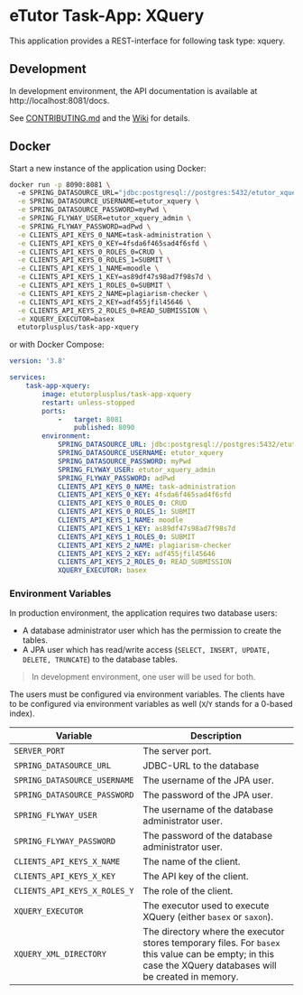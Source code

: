 # eTutor Task-App: XQuery

This application provides a REST-interface for following task type: xquery.

## Development

In development environment, the API documentation is available at http://localhost:8081/docs.

See [CONTRIBUTING.md](CONTRIBUTING.md) and the [Wiki](https://github.com/eTutor-plus-plus/task-app-datalog/wiki) for details.

## Docker

Start a new instance of the application using Docker:

```bash
docker run -p 8090:8081 \ 
  -e SPRING_DATASOURCE_URL="jdbc:postgresql://postgres:5432/etutor_xquery" \
  -e SPRING_DATASOURCE_USERNAME=etutor_xquery \
  -e SPRING_DATASOURCE_PASSWORD=myPwd \
  -e SPRING_FLYWAY_USER=etutor_xquery_admin \
  -e SPRING_FLYWAY_PASSWORD=adPwd \
  -e CLIENTS_API_KEYS_0_NAME=task-administration \
  -e CLIENTS_API_KEYS_0_KEY=4fsda6f465sad4f6sfd \
  -e CLIENTS_API_KEYS_0_ROLES_0=CRUD \
  -e CLIENTS_API_KEYS_0_ROLES_1=SUBMIT \
  -e CLIENTS_API_KEYS_1_NAME=moodle \
  -e CLIENTS_API_KEYS_1_KEY=as89df47s98ad7f98s7d \
  -e CLIENTS_API_KEYS_1_ROLES_0=SUBMIT \
  -e CLIENTS_API_KEYS_2_NAME=plagiarism-checker \
  -e CLIENTS_API_KEYS_2_KEY=adf455jfil45646 \
  -e CLIENTS_API_KEYS_2_ROLES_0=READ_SUBMISSION \
  -e XQUERY_EXECUTOR=basex
  etutorplusplus/task-app-xquery
```

or with Docker Compose:

```yaml
version: '3.8'

services:
    task-app-xquery:
        image: etutorplusplus/task-app-xquery
        restart: unless-stopped
        ports:
            -   target: 8081
                published: 8090
        environment:
            SPRING_DATASOURCE_URL: jdbc:postgresql://postgres:5432/etutor_xquery
            SPRING_DATASOURCE_USERNAME: etutor_xquery
            SPRING_DATASOURCE_PASSWORD: myPwd
            SPRING_FLYWAY_USER: etutor_xquery_admin
            SPRING_FLYWAY_PASSWORD: adPwd
            CLIENTS_API_KEYS_0_NAME: task-administration
            CLIENTS_API_KEYS_0_KEY: 4fsda6f465sad4f6sfd
            CLIENTS_API_KEYS_0_ROLES_0: CRUD
            CLIENTS_API_KEYS_0_ROLES_1: SUBMIT
            CLIENTS_API_KEYS_1_NAME: moodle
            CLIENTS_API_KEYS_1_KEY: as89df47s98ad7f98s7d
            CLIENTS_API_KEYS_1_ROLES_0: SUBMIT
            CLIENTS_API_KEYS_2_NAME: plagiarism-checker
            CLIENTS_API_KEYS_2_KEY: adf455jfil45646
            CLIENTS_API_KEYS_2_ROLES_0: READ_SUBMISSION
            XQUERY_EXECUTOR: basex
```

### Environment Variables

In production environment, the application requires two database users:

* A database administrator user which has the permission to create the tables.
* A JPA user which has read/write access (`SELECT, INSERT, UPDATE, DELETE, TRUNCATE`) to the database tables.

> In development environment, one user will be used for both.

The users must be configured via environment variables. The clients have to be configured via environment variables as well (`X`/`Y` stands for a 0-based index).

| Variable                     | Description                                                                                                                                                |
|------------------------------|------------------------------------------------------------------------------------------------------------------------------------------------------------|
| `SERVER_PORT`                | The server port.                                                                                                                                           |
| `SPRING_DATASOURCE_URL`      | JDBC-URL to the database                                                                                                                                   |
| `SPRING_DATASOURCE_USERNAME` | The username of the JPA user.                                                                                                                              |
| `SPRING_DATASOURCE_PASSWORD` | The password of the JPA user.                                                                                                                              |
| `SPRING_FLYWAY_USER`         | The username of the database administrator user.                                                                                                           |
| `SPRING_FLYWAY_PASSWORD`     | The password of the database administrator user.                                                                                                           |
| `CLIENTS_API_KEYS_X_NAME`    | The name of the client.                                                                                                                                    |
| `CLIENTS_API_KEYS_X_KEY`     | The API key of the client.                                                                                                                                 |
| `CLIENTS_API_KEYS_X_ROLES_Y` | The role of the client.                                                                                                                                    |
| `XQUERY_EXECUTOR`            | The executor used to execute XQuery (either `basex` or `saxon`).                                                                                           |
| `XQUERY_XML_DIRECTORY`       | The directory where the executor stores temporary files. For `basex` this value can be empty; in this case the XQuery databases will be created in memory. |
